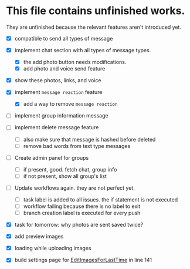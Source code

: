 # This file contains unfinished works.

They are unfinished because the relevant features aren't introduced yet.

-   [x] compatible to send all types of message
-   [x] implement chat section with all types of message types.
    -   [x] the add photo button needs modifications.
    -   [x] add photo and voice send feature
-   [x] show these photos, links, and voice
-   [x] implement `message reaction` feature

    -   [x] add a way to remove `message reaction`

-   [ ] implement group information message
-   [ ] implement delete message feature
    -   [ ] also make sure that message is hashed before deleted
    -   [ ] remove bad words from text type messages
-   [ ] Create admin panel for groups
    -   [ ] if present, good. fetch chat, group info
    -   [ ] if not present, show all group's list
-   [ ] Update workflows again. they are not perfect yet.

    -   [ ] task label is added to all issues. the if statement is not executed
    -   [ ] workflow failing because there is no label to exit
    -   [ ] branch creation label is executed for every push

-   [x] task for tomorrow: why photos are sent saved twice?
-   [x] add preview images
-   [x] loading while uploading images
-   [x] build settings page for [EditImagesForLastTime](<app/(authorized)/chats/[group]/EditImagesForLastTime.tsx>) in line 141

